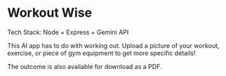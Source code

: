 # Workout Wise
Tech Stack: Node + Express + Gemini API

This AI app has to do with working out. 
Upload a picture of your workout, exercise, or piece of gym equipment to get more specific details!

The outcome is also available for download as a PDF.
